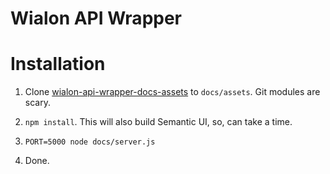 Wialon API Wrapper
==================

# Installation

1. Clone [wialon-api-wrapper-docs-assets](https://github.com/Rulexec/wialon-api-wrapper-docs-assets) to `docs/assets`. Git modules are scary.

2. `npm install`. This will also build Semantic UI, so, can take a time.

3. `PORT=5000 node docs/server.js`

4. Done.